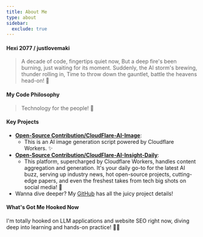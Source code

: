 ```yaml
---
title: About Me
type: about
sidebar:
  exclude: true
---
```

#### Hexi 2077 / justlovemaki

> A decade of code, fingertips quiet now,
> But a deep fire's been burning, just waiting for its moment.
> Suddenly, the AI storm's brewing, thunder rolling in,
> Time to throw down the gauntlet, battle the heavens head-on! 🚀

#### My Code Philosophy

> Technology for the people! 💪

#### Key Projects

*   **[Open-Source Contribution/CloudFlare-AI-Image](https://github.com/justlovemaki/CloudFlare-AI-Image)**:
    *   This is an AI image generation script powered by Cloudflare Workers. ✨
*   **[Open-Source Contribution/CloudFlare-AI-Insight-Daily](https://github.com/justlovemaki/CloudFlare-AI-Insight-Daily)**:
    *   This platform, supercharged by Cloudflare Workers, handles content aggregation and generation. It's your daily go-to for the latest AI buzz, serving up industry news, hot open-source projects, cutting-edge papers, and even the freshest takes from tech big shots on social media! 📰
*   Wanna dive deeper? My [GitHub](https://github.com/justlovemaki) has all the juicy project details!

#### What's Got Me Hooked Now

I'm totally hooked on LLM applications and website SEO right now, diving deep into learning and hands-on practice! 🧠🌐
